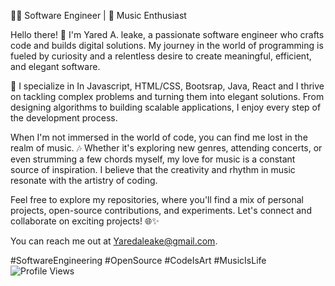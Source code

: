 👨‍💻 Software Engineer | 🎵 Music Enthusiast

Hello there! 👋 I'm Yared A. leake, a passionate software engineer who crafts code and builds digital solutions. My journey in the world of programming is fueled by curiosity and a relentless desire to create meaningful, efficient, and elegant software.

🚀 I specialize in In Javascript, HTML/CSS, Bootsrap, Java, React and I thrive on tackling complex problems and turning them into elegant solutions. From designing algorithms to building scalable applications, I enjoy every step of the development process.

When I'm not immersed in the world of code, you can find me lost in the realm of music. 🎶 Whether it's exploring new genres, attending concerts, or even strumming a few chords myself, my love for music is a constant source of inspiration. I believe that the creativity and rhythm in music resonate with the artistry of coding.

Feel free to explore my repositories, where you'll find a mix of personal projects, open-source contributions, and experiments. Let's connect and collaborate on exciting projects! 🌐✨

You can reach me out at Yaredaleake@gmail.com.

#SoftwareEngineering #OpenSource #CodeIsArt #MusicIsLife
![Profile Views](https://img.shields.io/badge/Profile%20Views-0-blue)

